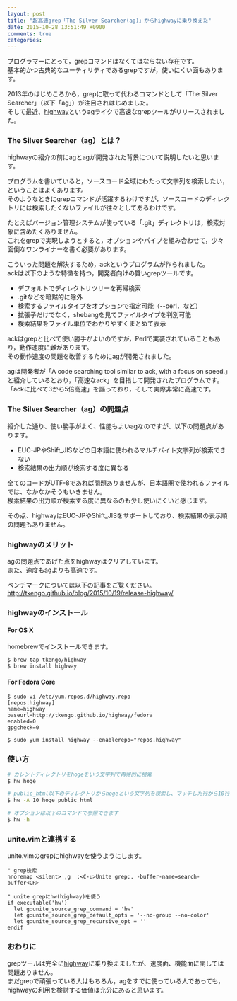 ```yaml
---
layout: post
title: "超高速grep「The Silver Searcher(ag)」からhighwayに乗り換えた"
date: 2015-10-28 13:51:49 +0900
comments: true
categories: 
---
```

プログラマーにとって，grepコマンドはなくてはならない存在です。  
基本的かつ古典的なユーティリティであるgrepですが，使いにくい面もあります。

2013年のはじめころから，grepに取って代わるコマンドとして「The Silver Searcher」（以下「ag」）が注目されはじめました。  
そして最近、[highway](https://github.com/tkengo/highway)というagライクで高速なgrepツールがリリースされました。

### The Silver Searcher（ag）とは？
highwayの紹介の前にagとagが開発された背景について説明したいと思います。  

プログラムを書いていると，ソースコード全域にわたって文字列を検索したい，ということはよくあります。  
そのようなときにgrepコマンドが活躍するわけですが，ソースコードのディレクトリには検索したくないファイルが往々としてあるわけです。  

たとえばバージョン管理システムが使っている「.git」ディレクトリは，検索対象に含めたくありません。  
これをgrepで実現しようとすると，オプションやパイプを組み合わせて，少々面倒なワンライナーを書く必要があります。

こういった問題を解決するため，ackというプログラムが作られました。  
ackは以下のような特徴を持つ，開発者向けの賢いgrepツールです。

* デフォルトでディレクトリツリーを再帰検索
* .gitなどを暗黙的に除外
* 検索するファイルタイプをオプションで指定可能（--perl，など）
* 拡張子だけでなく，shebangを見てファイルタイプを判別可能
* 検索結果をファイル単位でわかりやすくまとめて表示

ackはgrepと比べて使い勝手がよいのですが，Perlで実装されていることもあり，動作速度に難があります。  
その動作速度の問題を改善するためにagが開発されました。    

agは開発者が「A code searching tool similar to ack, with a focus on speed.」と紹介しているとおり，「高速なack」を目指して開発されたプログラムです。  
「ackに比べて3から5倍高速」を謳っており，そして実際非常に高速です。


### The Silver Searcher（ag）の問題点
紹介した通り、使い勝手がよく、性能もよいagなのですが、以下の問題点があります。  

* EUC-JPやShift_JISなどの日本語に使われるマルチバイト文字列が検索できない
* 検索結果の出力順が検索する度に異なる

全てのコードがUTF-8であれば問題ありませんが、日本語圏で使われるファイルでは、なかなかそうもいきません。  
検索結果の出力順が検索する度に異なるのも少し使いにくいと感じます。  

その点、highwayはEUC-JPやShift_JISをサポートしており、検索結果の表示順の問題もありません。  

### highwayのメリット
agの問題点であげた点をhighwayはクリアしています。  
また、速度もagよりも高速です。  

ベンチマークについては以下の記事をご覧ください。  
http://tkengo.github.io/blog/2015/10/19/release-highway/

### highwayのインストール

#### For OS X
homebrewでインストールできます。


```
$ brew tap tkengo/highway
$ brew install highway

```

#### For Fedora Core

```
$ sudo vi /etc/yum.repos.d/highway.repo
[repos.highway]
name=highway
baseurl=http://tkengo.github.io/highway/fedora
enabled=0
gpgcheck=0

$ sudo yum install highway --enablerepo="repos.highway"

```

### 使い方

```bash
# カレントディレクトリをhogeをいう文字列で再帰的に検索
$ hw hoge

# public_html以下のディレクトリからhogeという文字列を検索し、マッチした行から10行目までを表示
$ hw -A 10 hoge public_html

# オプションは以下のコマンドで参照できます
$ hw -h

```

### unite.vimと連携する
unite.vimのgrepにhighwayを使うようにします。


```
" grep検索
nnoremap <silent> ,g  :<C-u>Unite grep:. -buffer-name=search-buffer<CR>

" unite grepにhw(highway)を使う
if executable('hw')
  let g:unite_source_grep_command = 'hw'
  let g:unite_source_grep_default_opts = '--no-group --no-color'
  let g:unite_source_grep_recursive_opt = ''
endif

```

### おわりに
grepツールは完全に[highway](https://github.com/tkengo/highway)に乗り換えましたが、速度面、機能面に関しては問題ありません。  
まだgrepで頑張っている人はもちろん，agをすでに使っている人であっても，highwayの利用を検討する価値は充分にあると思います。
